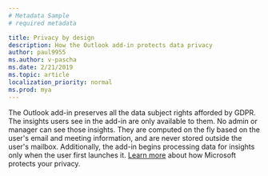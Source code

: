 ```yaml
---
# Metadata Sample
# required metadata

title: Privacy by design
description: How the Outlook add-in protects data privacy  
author: paul9955
ms.author: v-pascha
ms.date: 2/21/2019
ms.topic: article
localization_priority: normal 
ms.prod: mya
---
```


The Outlook add-in preserves all the data subject rights afforded by GDPR. The insights users see in the add-in are only available to them. No admin or manager can see those insights. They are computed on the fly based on the user's email and meeting information, and are never stored outside the user's mailbox. Additionally, the add-in begins processing data for insights only when the user first launches it. [Learn more](https://www.microsoft.com/en-us/TrustCenter/CloudServices/office365/default.aspx) about how Microsoft protects your privacy. 